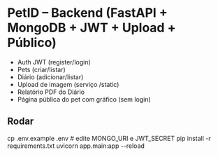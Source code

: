 # PetID – Backend (FastAPI + MongoDB + JWT + Upload + Público)
- Auth JWT (register/login)
- Pets (criar/listar)
- Diário (adicionar/listar)
- Upload de imagem (serviço /static)
- Relatório PDF do Diário
- Página pública do pet com gráfico (sem login)

## Rodar
cp .env.example .env  # edite MONGO_URI e JWT_SECRET
pip install -r requirements.txt
uvicorn app.main:app --reload